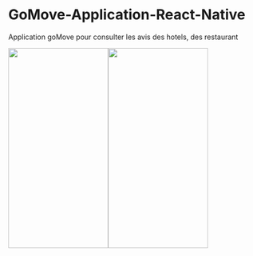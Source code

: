 # GoMove-Application-React-Native

Application goMove pour consulter les avis des hotels, des restaurant

<div style="display:flex">
<img src="https://user-images.githubusercontent.com/71132716/160781631-ffaa526e-7107-49a1-90dd-4453852e074e.jpg" width="200" height="400"/>
<img src="https://user-images.githubusercontent.com/71132716/160780522-6e611dfa-3b97-40b6-a61c-c38361a85ae2.jpg" width="200" height="400"/>

<div>
